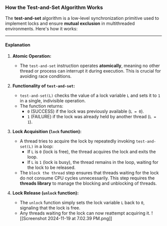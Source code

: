 ### **How the Test-and-Set Algorithm Works**

The **test-and-set** algorithm is a low-level synchronization primitive used to implement locks and ensure **mutual exclusion** in multithreaded environments. Here's how it works:

---
#### Explanation
1. **Atomic Operation:**
   - The `test-and-set` instruction operates **atomically**, meaning no other thread or process can interrupt it during execution. This is crucial for avoiding race conditions.

2. **Functionality of `test-and-set`:**
   - `test-and-set(L)` checks the value of a lock variable `L` and sets it to `1` in a single, indivisible operation.
   - The function returns:
     - `0` (SUCCESS) if the lock was previously available (`L = 0`).
     - `1` (FAILURE) if the lock was already held by another thread (`L = 1`).

3. **Lock Acquisition (`lock` function):**
   - A thread tries to acquire the lock by repeatedly invoking `test-and-set(L)` in a loop:
     - If `L` is `0` (lock is free), the thread acquires the lock and exits the loop.
     - If `L` is `1` (lock is busy), the thread remains in the loop, waiting for the lock to be released.
   - The `block the thread` step ensures that threads waiting for the lock do not consume CPU cycles unnecessarily. This step requires the **threads library** to manage the blocking and unblocking of threads.

4. **Lock Release (`unlock` function):**
   - The `unlock` function simply sets the lock variable `L` back to `0`, signaling that the lock is free.
   - Any threads waiting for the lock can now reattempt acquiring it.
![[Screenshot 2024-11-19 at 7.02.39 PM.png]]

